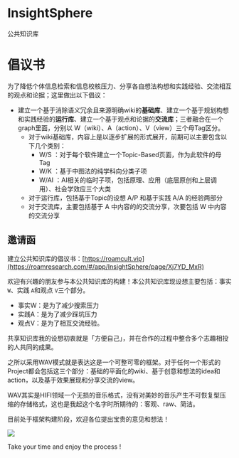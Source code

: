 # InsightSphere
公共知识库
# 倡议书
为了降低个体信息检索和信息校核压力、分享各自想法构想和实践经验、交流相互的观点和论据；这里做出以下倡议：  
  - 建立一个基于消除语义冗余且来源明确wiki的**基础库**、建立一个基于规划构想和实践经验的**运行库**、建立一个基于观点和论据的**交流库**；三者融合在一个graph里面，分别以 W（wiki）、A（action）、V（view）三个母Tag区分。  
    - 对于wiki基础库，内容上是以逐步扩展的形式展开，前期可以主要包含以下几个类别：  
      - W/S ：对于每个软件建立一个Topic-Based页面，作为此软件的母Tag  
      - W/K ：基于中图法的纯学科向分类子项  
      - W/AI ：AI相关的临时子项，包括原理、应用（底层原创和上层调用）、社会学效应三个大类  
    - 对于运行库，包括基于Topic的设想 A/P 和基于实践 A/A 的经验两部分  
    - 对于交流库，主要包括基于 A 中内容的的交流分享，次要包括 W 中内容的交流分享  

## 邀请函  

建立公共知识库的倡议书：[https://roamcult.vip](https://roamresearch.com/#/app/InsightSphere/page/Xj7YD_MxR)

欢迎有兴趣的朋友参与本公共知识库的构建！本公共知识库现设想主要包括：事实 `W`、实践 `A`和观点 `V`三个部分。  
  - 事实W：是为了减少搜索压力  
  - 实践A：是为了减少踩坑压力  
  - 观点V：是为了相互交流经验。  

共享知识库我的设想初衷就是「方便自己」，并在合作的过程中整合多个志趣相投的人共同的成果。  

之所以采用WAV模式就是表达这是一个可整可零的框架。对于任何一个形式的Project都会包括这三个部分：基础的平面化的wiki、基于创意和想法的idea和action，以及基于效果展现和分享交流的view。  

WAV其实是HIFI领域一个无损的音乐格式，没有对美妙的音乐产生不可恢复型压缩的存储格式，这也是我起这个名字时所期待的：客观、raw、简洁。  

目前处于框架构建阶段，欢迎各位提出宝贵的意见和想法！  

![](https://cdn.jsdelivr.net/gh/ideapply/pichub@master/obsidian/202304101030293.png)  

Take your time and enjoy the process !  
